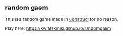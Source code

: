 ## random gaem
This is a random game made in [Construct](https://editor.construct.net) for no reason.

Play here: https://kwiatekmiki.github.io/randomgaem